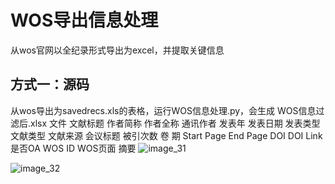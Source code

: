 # WOS导出信息处理
从wos官网以全纪录形式导出为excel，并提取关键信息

## 方式一：源码
从wos导出为savedrecs.xls的表格，运行WOS信息处理.py，会生成  WOS信息过滤后.xlsx 文件
文献标题	作者简称	作者全称	通讯作者	发表年	发表日期	发表类型	文献类型	文献来源	会议标题	被引次数	卷	期	Start Page	End Page	DOI	DOI Link	是否OA	WOS ID	WOS页面	摘要
![image_31](https://github.com/huangyuanhao/Scientific-research-tool/assets/34792095/288cae73-c71b-4d54-a286-fc3a1bbeeb95)

![image_32](https://github.com/huangyuanhao/Scientific-research-tool/assets/34792095/86bf50b0-c7e5-4e52-beeb-c4fe2ad70eba)
